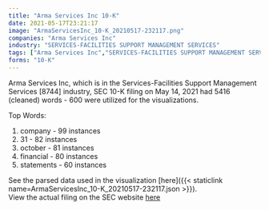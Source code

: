 ```yaml
---
title: "Arma Services Inc 10-K"
date: 2021-05-17T23:21:17
image: "ArmaServicesInc_10-K_20210517-232117.png"
companies: "Arma Services Inc"
industry: "SERVICES-FACILITIES SUPPORT MANAGEMENT SERVICES"
tags: ["Arma Services Inc","SERVICES-FACILITIES SUPPORT MANAGEMENT SERVICES","05-14-2021","10-K"]
forms: "10-K"
---
```

Arma Services Inc, which is in the Services-Facilities Support Management Services [8744] industry, SEC 10-K filing on May 14, 2021 had 5416 (cleaned) words - 600 were utilized for the visualizations.

Top Words:
1. company - 99 instances
2. 31 - 82 instances
3. october - 81 instances
4. financial - 80 instances
5. statements - 60 instances


See the parsed data used in the visualization [here]({{< staticlink name=ArmaServicesInc_10-K_20210517-232117.json >}}).  
View the actual filing on the SEC website [here](https://www.sec.gov/Archives/edgar/data/1625285/0001625285-21-000010.txt)